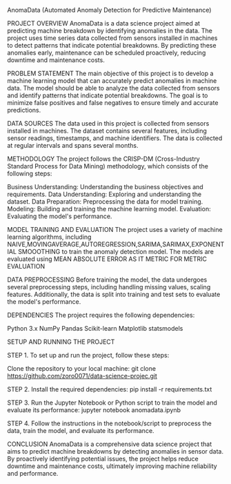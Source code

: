 AnomaData (Automated Anomaly Detection for Predictive Maintenance)

PROJECT OVERVIEW
AnomaData is a data science project aimed at predicting machine breakdown by identifying anomalies in the data. 
The project uses time series data collected from sensors installed in machines to detect patterns that indicate potential breakdowns. 
By predicting these anomalies early, maintenance can be scheduled proactively, reducing downtime and maintenance costs.

PROBLEM STATEMENT
The main objective of this project is to develop a machine learning model that can accurately predict anomalies in machine data. 
The model should be able to analyze the data collected from sensors and identify patterns that indicate potential breakdowns. 
The goal is to minimize false positives and false negatives to ensure timely and accurate predictions.

DATA SOURCES
The data used in this project is collected from sensors installed in machines. The dataset contains several features, including sensor readings, timestamps, and machine identifiers.
The data is collected at regular intervals and spans several months.

METHODOLOGY
The project follows the CRISP-DM (Cross-Industry Standard Process for Data Mining) methodology, which consists of the following steps:

Business Understanding: Understanding the business objectives and requirements.
Data Understanding: Exploring and understanding the dataset.
Data Preparation: Preprocessing the data for model training.
Modeling: Building and training the machine learning model.
Evaluation: Evaluating the model's performance.

MODEL TRAINING AND EVALUATION
The project uses a variety of machine learning algorithms, including NAIVE,MOVINGAVERAGE,AUTOREGRESSION,SARIMA,SARIMAX,EXPONENTIAL SMOOOTHING to train the anomaly detection model.
The models are evaluated using MEAN ABSOLUTE ERROR AS IT METRIC FOR METRIC EVALUATION

DATA PREPROCESSING
Before training the model, the data undergoes several preprocessing steps, including handling missing values, scaling features.
Additionally, the data is split into training and test sets to evaluate the model's performance.

DEPENDENCIES
The project requires the following dependencies:

Python 3.x
NumPy
Pandas
Scikit-learn
Matplotlib
statsmodels


SETUP AND RUNNING THE PROJECT

STEP 1. To set up and run the project, follow these steps:

Clone the repository to your local machine:
git clone https://github.com/zoro0071/data-science-projec.git

STEP 2. Install the required dependencies:
pip install -r requirements.txt

STEP 3. Run the Jupyter Notebook or Python script to train the model and evaluate its performance:
jupyter notebook anomadata.ipynb

STEP 4. Follow the instructions in the notebook/script to preprocess the data, train the model, and evaluate its performance.

CONCLUSION
AnomaData is a comprehensive data science project that aims to predict machine breakdowns by detecting anomalies in sensor data. 
By proactively identifying potential issues, the project helps reduce downtime and maintenance costs, ultimately improving machine reliability and performance.
